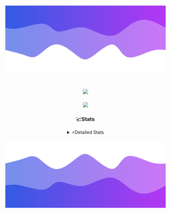 ![Header](./header.png)
<div align="center">

<h1 align="center">
  <a href="https://git.io/typing-svg">
    <img src="https://readme-typing-svg.herokuapp.com/?lines=Hello,+There!+👋;This+is+chicho.;CEO+on+Hely+Development....;&center=true&size=25">
  </a>
</h1>
  
<p align="center">
  <img src="https://lanyard.cnrad.dev/api/852683595378196480" />
</p>

### 📈Stats
<details>
    <summary> ⚡Detailed Stats</summary>
    <br/>

<!--START_SECTION:waka-->
![Code Time](http://img.shields.io/badge/Code%20Time-261%20hrs%208%20mins-blue)

![Profile Views](http://img.shields.io/badge/Profile%20Views-3-blue)

**🐱 My GitHub Data** 

> 📦 42.5 kB Used in GitHub's Storage 
 > 
> 🏆 22 Contributions in the Year 2023
 > 
> 🚫 Not Opted to Hire
 > 
> 📜 7 Public Repositories 
 > 
> 🔑 9 Private Repositories 
 > 
**I'm a Night 🦉** 

```text
🌞 Morning                15 commits          ██░░░░░░░░░░░░░░░░░░░░░░░   06.52 % 
🌆 Daytime                28 commits          ███░░░░░░░░░░░░░░░░░░░░░░   12.17 % 
🌃 Evening                110 commits         ████████████░░░░░░░░░░░░░   47.83 % 
🌙 Night                  77 commits          ████████░░░░░░░░░░░░░░░░░   33.48 % 
```
📅 **I'm Most Productive on Tuesday** 

```text
Monday                   15 commits          ██░░░░░░░░░░░░░░░░░░░░░░░   06.52 % 
Tuesday                  46 commits          █████░░░░░░░░░░░░░░░░░░░░   20.00 % 
Wednesday                42 commits          █████░░░░░░░░░░░░░░░░░░░░   18.26 % 
Thursday                 26 commits          ███░░░░░░░░░░░░░░░░░░░░░░   11.30 % 
Friday                   33 commits          ████░░░░░░░░░░░░░░░░░░░░░   14.35 % 
Saturday                 23 commits          ██░░░░░░░░░░░░░░░░░░░░░░░   10.00 % 
Sunday                   45 commits          █████░░░░░░░░░░░░░░░░░░░░   19.57 % 
```


📊 **This Week I Spent My Time On** 

```text
🕑︎ Time Zone: America/Argentina/Buenos_Aires

💬 Programming Languages: 
Python                   8 hrs 3 mins        ███████████░░░░░░░░░░░░░░   44.68 % 
HTML                     5 hrs 11 mins       ███████░░░░░░░░░░░░░░░░░░   28.75 % 
C#                       3 hrs 44 mins       █████░░░░░░░░░░░░░░░░░░░░   20.70 % 
Other                    33 mins             █░░░░░░░░░░░░░░░░░░░░░░░░   03.11 % 
JavaScript               16 mins             ░░░░░░░░░░░░░░░░░░░░░░░░░   01.49 % 

🔥 Editors: 
VS Code                  13 hrs 45 mins      ███████████████████░░░░░░   76.19 % 
Visual Studio            4 hrs 17 mins       ██████░░░░░░░░░░░░░░░░░░░   23.81 % 

🐱‍💻 Projects: 
Unknown Project          9 hrs 56 mins       ██████████████░░░░░░░░░░░   55.07 % 
Hate                     4 hrs 17 mins       ██████░░░░░░░░░░░░░░░░░░░   23.81 % 
ocean-backend            2 hrs 25 mins       ███░░░░░░░░░░░░░░░░░░░░░░   13.46 % 
Coder                    1 hr 22 mins        ██░░░░░░░░░░░░░░░░░░░░░░░   07.66 % 

💻 Operating System: 
Windows                  18 hrs 2 mins       █████████████████████████   100.00 % 
```

**I Mostly Code in JavaScript** 

```text
JavaScript               8 repos             █████████░░░░░░░░░░░░░░░░   34.78 % 
CSS                      4 repos             ████░░░░░░░░░░░░░░░░░░░░░   17.39 % 
HTML                     2 repos             ██░░░░░░░░░░░░░░░░░░░░░░░   08.70 % 
C#                       2 repos             ██░░░░░░░░░░░░░░░░░░░░░░░   08.70 % 
Batchfile                1 repo              █░░░░░░░░░░░░░░░░░░░░░░░░   04.35 % 
```




 Last Updated on 08/08/2023 08:14:57 UTC
<!--END_SECTION:waka-->
</details>

![Footer](./footer.png)
